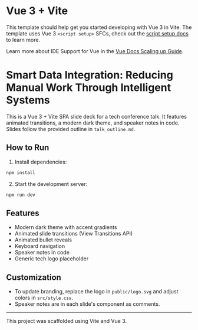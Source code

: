 # Vue 3 + Vite

This template should help get you started developing with Vue 3 in Vite. The template uses Vue 3 `<script setup>` SFCs, check out the [script setup docs](https://v3.vuejs.org/api/sfc-script-setup.html#sfc-script-setup) to learn more.

Learn more about IDE Support for Vue in the [Vue Docs Scaling up Guide](https://vuejs.org/guide/scaling-up/tooling.html#ide-support).

# Smart Data Integration: Reducing Manual Work Through Intelligent Systems

This is a Vue 3 + Vite SPA slide deck for a tech conference talk. It features animated transitions, a modern dark theme, and speaker notes in code. Slides follow the provided outline in `talk_outline.md`.

## How to Run

1. Install dependencies:

 ```sh
 npm install
 ```

2. Start the development server:

 ```sh
 npm run dev
 ```

## Features

- Modern dark theme with accent gradients
- Animated slide transitions (View Transitions API)
- Animated bullet reveals
- Keyboard navigation
- Speaker notes in code
- Generic tech logo placeholder

## Customization

- To update branding, replace the logo in `public/logo.svg` and adjust colors in `src/style.css`.
- Speaker notes are in each slide's component as comments.

---

This project was scaffolded using Vite and Vue 3.
